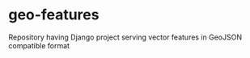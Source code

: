 # geo-features
Repository having Django project serving vector features in GeoJSON compatible format
